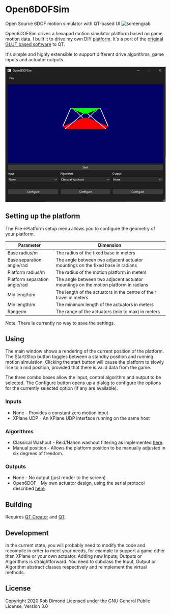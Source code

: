 # Open6DOFSim
Open Source 6DOF motion simulator with QT-based UI
![screengrab](screengrabopen6dof.png)

Open6DOFSim drives a hexapod motion simulator platform based on game motion data.
I built it to drive my own DIY [platform](http://robprojects.github.io).
It's a port of the [original GLUT based software](https://github.com/robprojects/flightsim-motion) to QT.

It's simple and highly extensible to support different drive algorithms, game inputs and actuator outputs.

![qt_flightsim_screenshot](qt_flightsim.png)

## Setting up the platform
The File->Platform setup menu allows you to configure the geometry of your platform.

| Parameter | Dimension |
|-----------|-----------|
| Base radius/m | The radius of the fixed base in meters |
| Base separation angle/rad | The angle between two adjacent actuator mountings on the fixed base in radians |
| Platform radius/m | The radius of the motion platform in meters |
| Platform separation angle/rad | The angle between two adjacent actuator mountings on the motion platform in radians |
| Mid length/m | The length of the actuators in the centre of their travel in meters |
| Min length/m | The minimum length of the actuators in meters |
| Range/m | The range of the actuators (min to max) in meters |

Note: There is currently no way to save the settings.

## Using

The main window shows a rendering of the current position of the platform.
The Start/Stop button toggles between a standby position and running motion simulation.
Clicking the start button will cause the platform to slowly rise to a mid position, provided that there is valid data from the game.

The three combo boxes allow the input, control algorithm and output to be selected. The Configure button opens up a dialog to configure the options for the currently selected option (if any are available).

### Inputs

 * None - Provides a constant zero motion input
 * XPlane UDP - An XPlane UDP interface running on the same host

### Algorithms

 * Classical Washout - Reid/Nahon washout filtering as implemented [here](https://github.com/robprojects/flightsim-motion).
 * Manual position - Allows the platform position to be manually adjusted in six degrees of freedom.

### Outputs

 * None - No output (just render to the screen)
 * Open6DOF - My own actuator design, using the serial protocol described [here](https://github.com/robprojects/flightsim-motion).

## Building

Requires [QT Creator](https://doc.qt.io/qtcreator) and [QT](https://www.qt.io/download-open-source).

## Development

In the current state, you will probably need to modify the code and recompile in order to meet your needs, for example to support a game other than XPlane or your own actuator.
Adding new Inputs, Outputs or Algorithms is straightforward. You need to subclass the Input, Output or Algorithm abstract classes respectively and reimplement the virtual methods.


## License

Copyright 2020 Rob Dimond
Licensed under the GNU General Public License, Version 3.0
